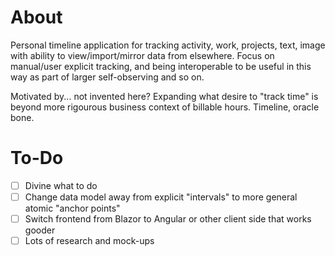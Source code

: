 # About

Personal timeline application for tracking activity, work, projects, text, image with ability to view/import/mirror data from elsewhere. Focus on manual/user explicit tracking, and being interoperable to be useful in this way as part of larger self-observing and so on.

Motivated by... not invented here? Expanding what desire to "track time" is beyond more rigourous business context of billable hours. Timeline, oracle bone.

# To-Do
- [ ] Divine what to do
- [ ] Change data model away from explicit "intervals" to more general atomic "anchor points"
- [ ] Switch frontend from Blazor to Angular or other client side that works gooder
- [ ] Lots of research and mock-ups